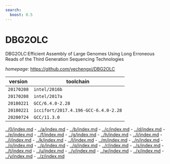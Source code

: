 ```yaml
---
search:
  boost: 0.5
---
```

# DBG2OLC

DBG2OLC:Efficient Assembly of Large Genomes Using Long Erroneous Reads of the Third Generation   Sequencing Technologies

*homepage*: <https://github.com/yechengxi/DBG2OLC>

version | toolchain
--------|----------
``20170208`` | ``intel/2016b``
``20170208`` | ``intel/2017a``
``20180221`` | ``GCC/6.4.0-2.28``
``20180221`` | ``iccifort/2017.4.196-GCC-6.4.0-2.28``
``20200724`` | ``GCC/11.3.0``

[../0/index.md](0) - [../a/index.md](a) - [../b/index.md](b) - [../c/index.md](c) - [../d/index.md](d) - [../e/index.md](e) - [../f/index.md](f) - [../g/index.md](g) - [../h/index.md](h) - [../i/index.md](i) - [../j/index.md](j) - [../k/index.md](k) - [../l/index.md](l) - [../m/index.md](m) - [../n/index.md](n) - [../o/index.md](o) - [../p/index.md](p) - [../q/index.md](q) - [../r/index.md](r) - [../s/index.md](s) - [../t/index.md](t) - [../u/index.md](u) - [../v/index.md](v) - [../w/index.md](w) - [../x/index.md](x) - [../y/index.md](y) - [../z/index.md](z)

